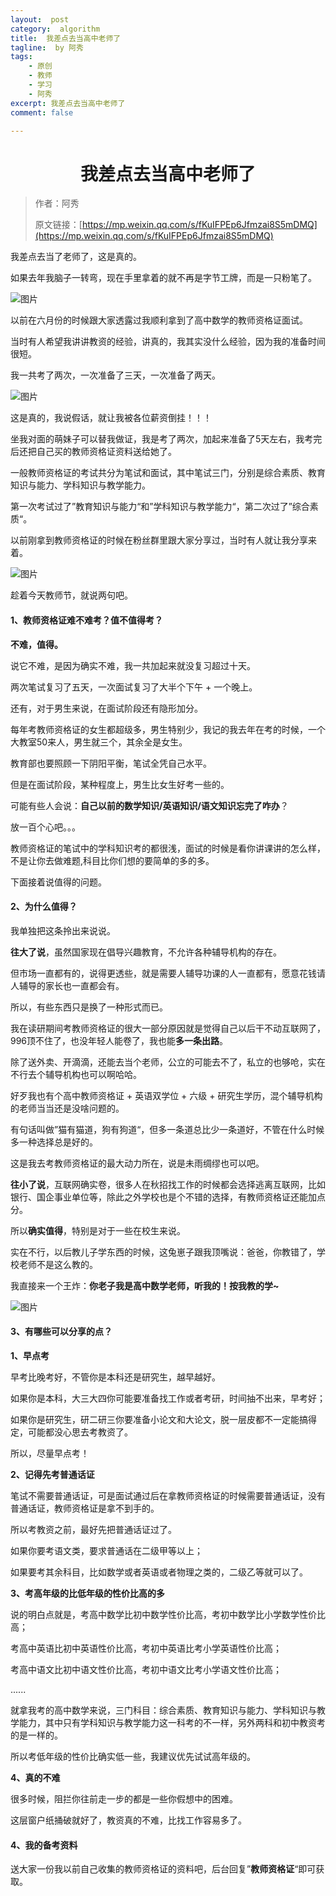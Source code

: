 ```yaml
---
layout:  post
category:  algorithm
title:  我差点去当高中老师了
tagline:  by 阿秀
tags:
    - 原创
    - 教师
    - 学习
    - 阿秀
excerpt: 我差点去当高中老师了
comment: false

---
```



<h1 align="center">我差点去当高中老师了</h1>

> 作者：阿秀
>
> 原文链接：[https://mp.weixin.qq.com/s/fKuIFPEp6Jfmzai8S5mDMQ](https://mp.weixin.qq.com/s/fKuIFPEp6Jfmzai8S5mDMQ)


我差点去当了老师了，这是真的。

如果去年我脑子一转弯，现在手里拿着的就不再是字节工牌，而是一只粉笔了。

![图片](https://oss.interviewguide.cn/img/202205121606003.jpeg)

以前在六月份的时候跟大家透露过我顺利拿到了高中数学的教师资格证面试。

当时有人希望我讲讲教资的经验，讲真的，我其实没什么经验，因为我的准备时间很短。

我一共考了两次，一次准备了三天，一次准备了两天。

![图片](https://oss.interviewguide.cn/img/202205121605219.jpeg)

这是真的，我说假话，就让我被各位薪资倒挂！！！

坐我对面的萌妹子可以替我做证，我是考了两次，加起来准备了5天左右，我考完后还把自己买的教师资格证资料送给她了。

一般教师资格证的考试共分为笔试和面试，其中笔试三门，分别是综合素质、教育知识与能力、学科知识与教学能力。

第一次考试过了”教育知识与能力“和”学科知识与教学能力“，第二次过了”综合素质“。

以前刚拿到教师资格证的时候在粉丝群里跟大家分享过，当时有人就让我分享来着。

![图片](https://oss.interviewguide.cn/img/202205121605266.png)

趁着今天教师节，就说两句吧。

#### 1、教师资格证难不难考？值不值得考？

**不难，值得。**

说它不难，是因为确实不难，我一共加起来就没复习超过十天。

两次笔试复习了五天，一次面试复习了大半个下午 + 一个晚上。

还有，对于男生来说，在面试阶段还有隐形加分。

每年考教师资格证的女生都超级多，男生特别少，我记的我去年在考的时候，一个大教室50来人，男生就三个，其余全是女生。

教育部也要照顾一下阴阳平衡，笔试全凭自己水平。

但是在面试阶段，某种程度上，男生比女生好考一些的。

可能有些人会说：**自己以前的数学知识/英语知识/语文知识忘完了咋办**？

放一百个心吧。。。

教师资格证的笔试中的学科知识考的都很浅，面试的时候是看你讲课讲的怎么样，不是让你去做难题,科目比你们想的要简单的多的多。

下面接着说值得的问题。

#### 2、为什么值得？

我单独把这条拎出来说说。

**往大了说**，虽然国家现在倡导兴趣教育，不允许各种辅导机构的存在。

但市场一直都有的，说得更透些，就是需要人辅导功课的人一直都有，愿意花钱请人辅导的家长也一直都会有。

所以，有些东西只是换了一种形式而已。

我在读研期间考教师资格证的很大一部分原因就是觉得自己以后干不动互联网了，996顶不住了，也没年轻人能卷了，我也能**多一条出路**。

除了送外卖、开滴滴，还能去当个老师，公立的可能去不了，私立的也够呛，实在不行去个辅导机构也可以啊哈哈。

好歹我也有个高中教师资格证 + 英语双学位 + 六级 + 研究生学历，混个辅导机构的老师当当还是没啥问题的。

有句话叫做”猫有猫道，狗有狗道“，但多一条道总比少一条道好，不管在什么时候多一种选择总是好的。

这是我去考教师资格证的最大动力所在，说是未雨绸缪也可以吧。

**往小了说**，互联网确实卷，很多人在秋招找工作的时候都会选择逃离互联网，比如银行、国企事业单位等，除此之外学校也是个不错的选择，有教师资格证还能加点分。

所以**确实值得**，特别是对于一些在校生来说。

实在不行，以后教儿子学东西的时候，这兔崽子跟我顶嘴说：爸爸，你教错了，学校老师不是这么教的。

我直接来一个王炸：**你老子我是高中数学老师，听我的！按我教的学~**

![图片](https://oss.interviewguide.cn/img/202205121605631.png)

#### 3、有哪些可以分享的点？

**1、早点考**

早考比晚考好，不管你是本科还是研究生，越早越好。

如果你是本科，大三大四你可能要准备找工作或者考研，时间抽不出来，早考好；

如果你是研究生，研二研三你要准备小论文和大论文，脱一层皮都不一定能搞得定，可能都没心思去考教资了。

所以，尽量早点考！

**2、记得先考普通话证**

笔试不需要普通话证，可是面试通过后在拿教师资格证的时候需要普通话证，没有普通话证，教师资格证是拿不到手的。

所以考教资之前，最好先把普通话证过了。

如果你要考语文类，要求普通话在二级甲等以上；

如果要考其余科目，比如数学或者英语或者物理之类的，二级乙等就可以了。

**3、考高年级的比低年级的性价比高的多**

说的明白点就是，考高中数学比初中数学性价比高，考初中数学比小学数学性价比高；

考高中英语比初中英语性价比高，考初中英语比考小学英语性价比高；

考高中语文比初中语文性价比高，考初中语文比考小学语文性价比高；

......

就拿我考的高中数学来说，三门科目：综合素质、教育知识与能力、学科知识与教学能力，其中只有学科知识与教学能力这一科考的不一样，另外两科和初中教资考的是一样的。

所以考低年级的性价比确实低一些，我建议优先试试高年级的。

**4、真的不难**

很多时候，阻拦你往前走一步的都是一些你假想中的困难。

这层窗户纸捅破就好了，教资真的不难，比找工作容易多了。

#### 4、我的备考资料

送大家一份我以前自己收集的教师资格证的资料吧，后台回复”**教师资格证**“即可获取。

